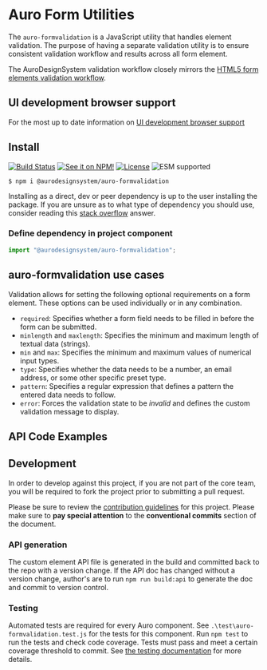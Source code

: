 # Auro Form Utilities

<!-- AURO-GENERATED-CONTENT:START (FILE:src=./description.md) -->
<!-- The below content is automatically added from ./description.md -->
The `auro-formvalidation` is a JavaScript utility that handles element validation. The purpose of having a separate validation utility is to ensure consistent validation workflow and results across all form element.

The AuroDesignSystem validation workflow closely mirrors the [HTML5 form elements validation workflow](https://developer.mozilla.org/en-US/docs/Learn/Forms/Form_validation).
<!-- AURO-GENERATED-CONTENT:END -->

## UI development browser support

<!-- AURO-GENERATED-CONTENT:START (REMOTE:url=https://raw.githubusercontent.com/AlaskaAirlines/WC-Generator/master/componentDocs/partials/browserSupport.md) -->
For the most up to date information on [UI development browser support](https://auro.alaskaair.com/support/browsersSupport)

<!-- AURO-GENERATED-CONTENT:END -->

## Install

<!-- AURO-GENERATED-CONTENT:START (REMOTE:url=https://raw.githubusercontent.com/AlaskaAirlines/WC-Generator/master/componentDocs/partials/usage/componentInstall_esm.md) -->
[![Build Status](https://img.shields.io/github/actions/workflow/status/AlaskaAirlines/auro-formvalidation/testPublish.yml?style=for-the-badge)](https://github.com/AlaskaAirlines/auro-formvalidation/actions/workflows/testPublish.yml)
[![See it on NPM!](https://img.shields.io/npm/v/@aurodesignsystem/auro-formvalidation?style=for-the-badge&color=orange)](https://www.npmjs.com/package/@aurodesignsystem/auro-formvalidation)
[![License](https://img.shields.io/npm/l/@aurodesignsystem/auro-formvalidation?color=blue&style=for-the-badge)](https://www.apache.org/licenses/LICENSE-2.0)
![ESM supported](https://img.shields.io/badge/ESM-compatible-FFE900?style=for-the-badge)

```shell
$ npm i @aurodesignsystem/auro-formvalidation
```

Installing as a direct, dev or peer dependency is up to the user installing the package. If you are unsure as to what type of dependency you should use, consider reading this [stack overflow](https://stackoverflow.com/questions/18875674/whats-the-difference-between-dependencies-devdependencies-and-peerdependencies) answer.

<!-- AURO-GENERATED-CONTENT:END -->

### Define dependency in project component

```js
import "@aurodesignsystem/auro-formvalidation";
```

## auro-formvalidation use cases

<!-- AURO-GENERATED-CONTENT:START (FILE:src=./useCases.md) -->
<!-- The below content is automatically added from ./useCases.md -->
Validation allows for setting the following optional requirements on a form element. These options can be used individually or in any combination.

- `required`: Specifies whether a form field needs to be filled in before the form can be submitted.
- `minlength` and `maxlength`: Specifies the minimum and maximum length of textual data (strings).
- `min` and `max`: Specifies the minimum and maximum values of numerical input types.
- `type`: Specifies whether the data needs to be a number, an email address, or some other specific preset type.
- `pattern`: Specifies a regular expression that defines a pattern the entered data needs to follow.
- `error`: Forces the validation state to be _invalid_ and defines the custom validation message to display.
<!-- AURO-GENERATED-CONTENT:END -->

## API Code Examples

## Development

<!-- AURO-GENERATED-CONTENT:START (REMOTE:url=https://raw.githubusercontent.com/AlaskaAirlines/WC-Generator/master/componentDocs/partials/development/developmentDescription.md) -->
In order to develop against this project, if you are not part of the core team, you will be required to fork the project prior to submitting a pull request.

Please be sure to review the [contribution guidelines](https://auro.alaskaair.com/contributing) for this project. Please make sure to **pay special attention** to the **conventional commits** section of the document.

<!-- AURO-GENERATED-CONTENT:END -->

### API generation

<!-- AURO-GENERATED-CONTENT:START (REMOTE:url=https://raw.githubusercontent.com/AlaskaAirlines/WC-Generator/master/componentDocs/partials/development/api.md) -->
The custom element API file is generated in the build and committed back to the repo with a version change. If the API doc has changed without a version change, author's are to run `npm run build:api` to generate the doc and commit to version control.

<!-- AURO-GENERATED-CONTENT:END -->

### Testing

<!-- AURO-GENERATED-CONTENT:START (REMOTE:url=https://raw.githubusercontent.com/AlaskaAirlines/WC-Generator/master/componentDocs/partials/development/testing.md) -->
Automated tests are required for every Auro component. See `.\test\auro-formvalidation.test.js` for the tests for this component. Run `npm test` to run the tests and check code coverage. Tests must pass and meet a certain coverage threshold to commit. See [the testing documentation](https://auro.alaskaair.com/support/tests) for more details.

<!-- AURO-GENERATED-CONTENT:END -->
